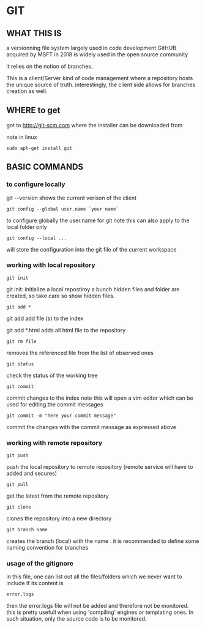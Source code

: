 # GIT
## WHAT THIS IS
a versionning file system largely used in code development
GitHUB acquired by MSFT in 2018 is widely used in the open source community

it relies on the notion of branches.

This is a client/Server kind of code management where a repository hosts the unique source of truth. interestingly, the client side allows for branches creation as well.

## WHERE to get
got to http://git-scm.com
where the installer can be downloaded from 

note in linux
````
sudo apt-get install git
````

## BASIC COMMANDS

### to configure locally
git --version
shows the current verison of the client
````
git config --global user.name `your name`
````
to configure globally the user.name for git
note this can also apply to the local folder only

````
git config --local ...
````
will store the configuration into the git file of the current workspace


### working with local repository
````
git init
````
git init: initialize a local repostiroy
a bunch hidden files and folder are created, so take care so show hidden files.

````
git add *
````
git add <file> add file (s) to the index

git add *.html adds all html file to the repository

````
git rm file
````
removes the referenced file from the list of observed ones

````
git status
````
check the status of the working tree

```` 
git commit
````
 commit changes to the index
note this will open a vim editor which can be used for editing the commit messages

````
git commit -m "here your commit message"
````
commit the changes with the commit message as expressed above

### working with remote repository
````
git push
````
push the local repository to remote repository
(remote service will have to added and secures)

````
git pull
````
get the latest from the remote repository

````
git clone
````
clones the repository into a new directory

````
git branch name
````
creates the branch (local) with the name <name>. it is recommended to define some naming convention for branches


### usage of the gitignore
in this file, one can list out all the files/folders which we never want to include
If its content is
````
error.logs
````
then the error.logs file will not be added and therefore not be monitored.
this is pretty usefull when using 'compiling' engines or templating ones. In such situation, only the source code is to be monitored.
